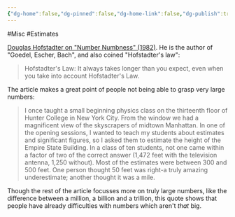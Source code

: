 ```yaml
---
{"dg-home":false,"dg-pinned":false,"dg-home-link":false,"dg-publish":true,"tags":["dgblip"],"created-date":"2019-08-12T00:00:00","disabled rules":["yaml-title","yaml-title-alias","file-name-heading"],"title":"philipp @ 2019-08-12","dg-permalink":"2019/08/12/number-numbness/","updated-date":"2025-04-30T22:27:34","dg-path":"blips/2019-08-12-number-numbness.md","permalink":"/2019/08/12/number-numbness/","dgPassFrontmatter":true}
---
```



#Misc #Estimates

[Douglas Hofstadter on "Number Numbness" (1982)](https://www.gwern.net/docs/math/1982-hofstadter.pdf). He is the author of "Goedel, Escher, Bach", and also coined "Hofstadter's law":

> Hofstadter's Law: It always takes longer than you expect, even when you take into account Hofstadter's Law.

The article makes a great point of people not being able to grasp very large numbers:

> I once taught a small beginning physics class on the thirteenth floor of Hunter College in New York City. From the window we had a magnificent view of the skyscrapers of midtown Manhattan. In one of the opening sessions, I wanted to teach my students about estimates and significant figures, so I asked them to estimate the height of the Empire State Building. In a class of ten students, not one came within a factor of two of the correct answer (1,472 feet with the television antenna, 1,250 without). Most of the estimates were between 300 and 500 feet. One person thought 50 feet was right-a truly amazing underestimate; another thought it was a mile.

Though the rest of the article focusses more on truly large numbers, like the difference between a million, a billion and a trillion, this quote shows that people have already difficulties with numbers which aren't _that_ big.



